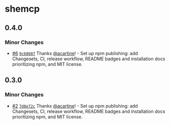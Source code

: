 # shemcp

## 0.4.0

### Minor Changes

- [#6](https://github.com/acartine/shemcp/pull/6) [`9c68607`](https://github.com/acartine/shemcp/commit/9c6860718f6b8f713ed46ae1df0c36ec9c56ec3d) Thanks [@acartine](https://github.com/acartine)! - Set up npm publishing: add Changesets, CI, release workflow, README badges and installation docs prioritizing npm, and MIT license.

## 0.3.0

### Minor Changes

- [#2](https://github.com/acartine/shemcp/pull/2) [`7d8e72c`](https://github.com/acartine/shemcp/commit/7d8e72c7f9f30506a46bfaf2f355ee4debf2e5d5) Thanks [@acartine](https://github.com/acartine)! - Set up npm publishing: add Changesets, CI, release workflow, README badges and installation docs prioritizing npm, and MIT license.
